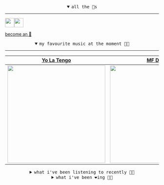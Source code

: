 <details open>

<summary align="center"><samp>all the 🥚s</samp></summary>
<hr />

<a href="https://github.com/pvinis"><img src="https://avatars.githubusercontent.com/u/100233?s=90&v=4" width="30" height="30" /><a href="https://github.com/maxPugh"><img src="https://avatars.githubusercontent.com/u/46350013?s=90&u=52a601eaa2d272b35477d096fe782ebf0a8a1f68&v=4" width="30" height="30" />

<samp><a href="https://github.com/bitttttten/bitttttten/stargazers">become an 🥚</a></samp>

</details>

<details open>

<summary align="center"><samp>my favourite music at the moment 🎵🎶</samp></summary>
<hr />

<!-- toc -->

| [Yo La Tengo](https://open.spotify.com/artist/5hAhrnb0Ch4ODwWu4tsbpi)                                                                                            | [MF DOOM](https://open.spotify.com/artist/2pAWfrd7WFF3XhVt9GooDL)                                                                                                | [Four Tet](https://open.spotify.com/artist/7Eu1txygG6nJttLHbZdQOh)                                                                                               | [WHY?](https://open.spotify.com/artist/0d7aBBLFcc4dlETnae6zcH)                                                                                                   |
| ---------------------------------------------------------------------------------------------------------------------------------------------------------------- | ---------------------------------------------------------------------------------------------------------------------------------------------------------------- | ---------------------------------------------------------------------------------------------------------------------------------------------------------------- | ---------------------------------------------------------------------------------------------------------------------------------------------------------------- |
| [<img src="https://i.scdn.co/image/ab6761610000e5eb8af7f1c6b6c6a743910e4ae7" width="320" height="auto">](https://open.spotify.com/artist/5hAhrnb0Ch4ODwWu4tsbpi) | [<img src="https://i.scdn.co/image/ab6761610000e5eb1ca139a174e216880498dc16" width="320" height="auto">](https://open.spotify.com/artist/2pAWfrd7WFF3XhVt9GooDL) | [<img src="https://i.scdn.co/image/ab6761610000e5eb84e29d09b4917bec2700a0d7" width="320" height="auto">](https://open.spotify.com/artist/7Eu1txygG6nJttLHbZdQOh) | [<img src="https://i.scdn.co/image/ab6761610000e5eba38d6352ffaf5f34d17ec698" width="320" height="auto">](https://open.spotify.com/artist/0d7aBBLFcc4dlETnae6zcH) |

<!-- tocstop -->

</details>

<details>

<summary align="center"><samp>what i've been listening to recently 🎵🎶</samp></summary>
<hr />

<!-- toc -->

| [Slabo Day<br />Peter Green](https://open.spotify.com/track/1FRSsJpKNv0oz4b5y8JrgP)                                                                             | [Sick of Spiraling<br />Bachelor, Jay Som, Palehound](https://open.spotify.com/track/6EjPc0Gq2YreUq6ILUgMDn)                                                    | [Blinding Lights<br />The Weeknd](https://open.spotify.com/track/0VjIjW4GlUZAMYd2vXMi3b)                                                                        | [Narrow Margins<br />Half Moon Run](https://open.spotify.com/track/11e6bMhoXZ5yZACKSqPcvA)                                                                      |
| --------------------------------------------------------------------------------------------------------------------------------------------------------------- | --------------------------------------------------------------------------------------------------------------------------------------------------------------- | --------------------------------------------------------------------------------------------------------------------------------------------------------------- | --------------------------------------------------------------------------------------------------------------------------------------------------------------- |
| [<img src="https://i.scdn.co/image/ee379f97fdd99dbf573e0f238d56081cc6ae2010" width="320" height="auto">](https://open.spotify.com/track/1FRSsJpKNv0oz4b5y8JrgP) | [<img src="https://i.scdn.co/image/ab6761610000e5ebfc2bde46eeb6a3598c5e9e82" width="320" height="auto">](https://open.spotify.com/track/6EjPc0Gq2YreUq6ILUgMDn) | [<img src="https://i.scdn.co/image/ab6761610000e5eb2f71b65ef483ed75a8b40437" width="320" height="auto">](https://open.spotify.com/track/0VjIjW4GlUZAMYd2vXMi3b) | [<img src="https://i.scdn.co/image/ab6761610000e5eb7296471f41f27a5c4fec2de7" width="320" height="auto">](https://open.spotify.com/track/11e6bMhoXZ5yZACKSqPcvA) |

<!-- tocstop -->

</details>

<details>

<summary align="center"><samp>what i've been ❤️ing 🎵🎶</samp></summary>
<hr />

<!-- toc -->

| [Nowhere Near<br />Yo La Tengo](https://open.spotify.com/album/7a4l81UqmFYs13351IyOSc)                                                                          | [Nothing, I'm Just Listening t…<br />K. Freund](https://open.spotify.com/album/3fksgd97Xo4KIsTqII4oGU)                                                          | [Empty Beach<br />Coco](https://open.spotify.com/album/1xs4wtZq1tQb2i8E5ZFQJ4)                                                                                  | [Lilith<br />The Narcotix](https://open.spotify.com/album/5kZxoG9M38SMzCCdweJZfz)                                                                               |
| --------------------------------------------------------------------------------------------------------------------------------------------------------------- | --------------------------------------------------------------------------------------------------------------------------------------------------------------- | --------------------------------------------------------------------------------------------------------------------------------------------------------------- | --------------------------------------------------------------------------------------------------------------------------------------------------------------- |
| [<img src="https://i.scdn.co/image/ab67616d0000b273bc27e0a368cf9cba395dc797" width="320" height="auto">](https://open.spotify.com/album/7a4l81UqmFYs13351IyOSc) | [<img src="https://i.scdn.co/image/ab67616d0000b273585282cfac1d576f80b06b43" width="320" height="auto">](https://open.spotify.com/album/3fksgd97Xo4KIsTqII4oGU) | [<img src="https://i.scdn.co/image/ab67616d0000b273fba6a662eb8f347f42ebafe6" width="320" height="auto">](https://open.spotify.com/album/1xs4wtZq1tQb2i8E5ZFQJ4) | [<img src="https://i.scdn.co/image/ab67616d0000b273d191440b6b9ac197b8cac252" width="320" height="auto">](https://open.spotify.com/album/5kZxoG9M38SMzCCdweJZfz) |

<!-- tocstop -->

</details>

